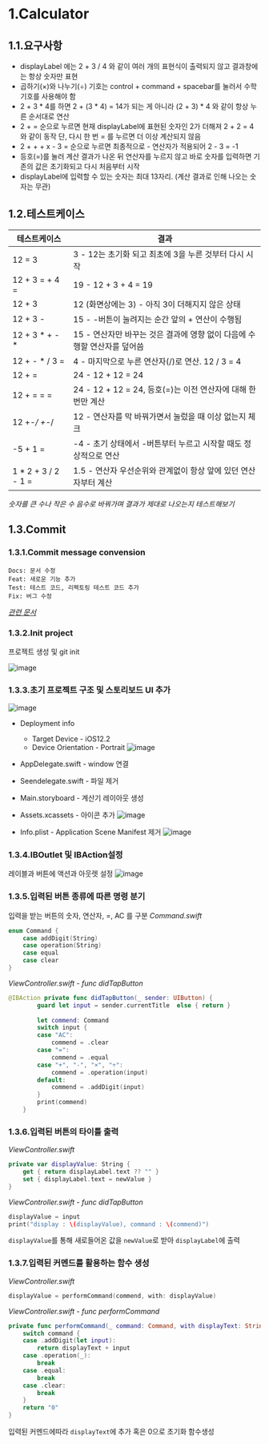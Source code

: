# 1.Calculator

## 1.1.요구사항

- displayLabel 에는 2 + 3 / 4 와 같이 여러 개의 표현식이 출력되지 않고 결과창에는 항상 숫자만 표현
- 곱하기(×)와 나누기(÷) 기호는 control + command + spacebar를 눌러서 수학 기호를 사용해야 함
- 2 + 3 * 4를 하면 2 + (3 * 4) = 14가 되는 게 아니라 (2 + 3) * 4 와 같이 항상 누른 순서대로 연산
- 2 + =  순으로 누르면 현재 displayLabel에 표현된 숫자인 2가 더해져 2 + 2 = 4 와 같이 동작
  단, 다시 한 번 = 를 누르면 더 이상 계산되지 않음
- 2 + + + x - 3 = 순으로 누르면 최종적으로 - 연산자가 적용되어 2 - 3 = -1
- 등호(=)를 눌러 계산 결과가 나온 뒤 연산자를 누르지 않고 바로 숫자를 입력하면 
  기존의 값은 초기화되고 다시 처음부터 시작
- displayLabel에 입력할 수 있는 숫자는 최대 13자리.  (계산 결과로 인해 나오는 숫자는 무관)

## 1.2.테스트케이스
|테스트케이스|결과|
|---|---|
|12 = 3|3  -  12는 초기화 되고 최초에 3을 누른 것부터 다시 시작|
|12 + 3 = + 4 = |19 -  12 + 3 + 4 = 19|
|12 + 3          |12 (화면상에는 3) - 아직 3이 더해지지 않은 상태|
|12 + 3 -        |15 -  -버튼이 눌려지는 순간 앞의 + 연산이 수행됨|
|12 + 3 * + - *  |15 -  연산자만 바꾸는 것은 결과에 영향 없이 다음에 수행할 연산자를 덮어씀|
|12 + - * / 3 =  |4  -  마지막으로 누른 연산자(/)로 연산. 12 / 3 = 4|
|12 + =          |24 -  12 + 12 = 24|
|12 + = = =      |24 -  12 + 12 = 24,  등호(=)는 이전 연산자에 대해 한 번만 계산|
|12 +-*/ +-*/    |12 -  연산자를 막 바꿔가면서 눌렀을 때 이상 없는지 체크|
|-5 + 1 =       |-4 -  초기 상태에서 -버튼부터 누르고 시작할 때도 정상적으로 연산|
|1 * 2 + 3 / 2 - 1 = |1.5 -  연산자 우선순위와 관계없이 항상 앞에 있던 연산자부터 계산|
*숫자를 큰 수나 작은 수 음수로 바꿔가며 결과가 제대로 나오는지 테스트해보기*

## 1.3.Commit

### 1.3.1.Commit message convension
```
Docs: 문서 수정
Feat: 새로운 기능 추가
Test: 테스트 코드, 리펙토링 테스트 코드 추가
Fix: 버그 수정
```
*[관련 문서](http://localhost:4000/2020/05/14/git/git-CommitMessage)*

### 1.3.2.Init project
프로젝트 생성 및 git init

![image](https://user-images.githubusercontent.com/45344633/82724266-c85f9900-9d0f-11ea-8d23-e40c0d138c62.png)

### 1.3.3.초기 프로젝트 구조 및 스토리보드 UI 추가

![image](https://user-images.githubusercontent.com/45344633/82724099-9dc11080-9d0e-11ea-8c5c-b102084d973b.png)

- Deployment info
    - Target Device - iOS12.2
    - Device Orientation - Portrait
![image](https://user-images.githubusercontent.com/45344633/82723604-f9899a80-9d0a-11ea-9fc2-aa2ec7e8bc0e.png)

- AppDelegate.swift - window 연결

- Seendelegate.swift - 파일 제거

- Main.storyboard - 계산기 레이아웃 생성

- Assets.xcassets - 아이콘 추가
![image](https://user-images.githubusercontent.com/45344633/82723460-1d001580-9d0a-11ea-9366-85ed10f8dbf4.png)

- Info.plist - Application Scene Manifest 제거
![image](https://user-images.githubusercontent.com/45344633/82723717-d4e1f280-9d0b-11ea-9b05-4b006297a830.png)

### 1.3.4.IBOutlet 및 IBAction설정
레이블과 버튼에 액션과 아웃렛 설정
![image](https://user-images.githubusercontent.com/45344633/82724614-4a50c180-9d12-11ea-8bf0-bbe000e61f07.png)

### 1.3.5.입력된 버튼 종류에 따른 명령 분기
입력을 받는 버튼의 숫자, 연산자, =, AC 를 구분 
*Command.swift*
```swift
enum Command {
    case addDigit(String)
    case operation(String)
    case equal
    case clear
}
```
*ViewController.swift - func didTapButton*
```swift
@IBAction private func didTapButton(_ sender: UIButton) {
        guard let input = sender.currentTitle  else { return }
        
        let commend: Command
        switch input {
        case "AC":
            commend = .clear
        case "=":
            commend = .equal
        case "+", "-", "×", "÷":
            commend = .operation(input)
        default:
            commend = .addDigit(input)
        }
        print(commend)
    }
```

### 1.3.6.입력된 버튼의 타이틀 출력

*ViewController.swift*
```swift
private var displayValue: String {
    get { return displayLabel.text ?? "" }
    set { displayLabel.text = newValue }
}
```

*ViewController.swift - func didTapButton*
```swift
displayValue = input
print("display : \(displayValue), command : \(commend)")
```

`displayValue`를 통해 새로들어온 값을 `newValue`로 받아 `displayLabel`에 출력

### 1.3.7.입력된 커멘드를 활용하는 함수 생성

*ViewController.swift*
```swift
displayValue = performCommand(commend, with: displayValue)
```

*ViewController.swift - func performCommand*
```swift
private func performCommand(_ command: Command, with displayText: String) -> String {
    switch command {
    case .addDigit(let input):
        return displayText + input
    case .operation(_):
        break
    case .equal:
        break
    case .clear:
        break
    }
    return "0"
}
```

입력된 커멘드에따라 `displayText`에 추가 혹은 0으로 초기화 함수생성